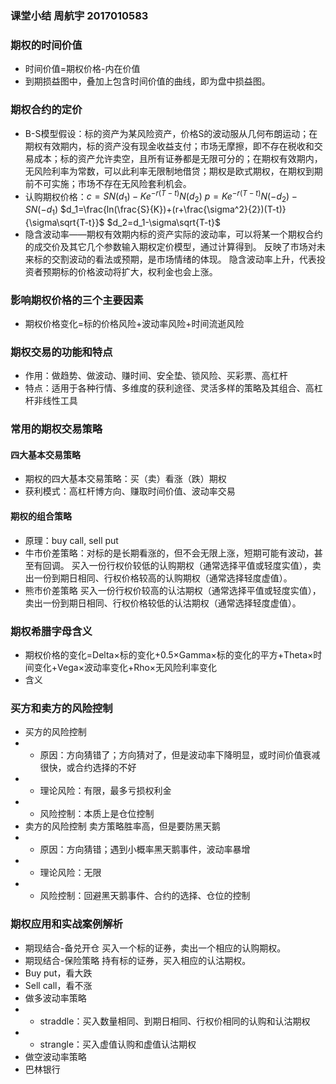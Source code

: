 ###  课堂小结 周航宇 2017010583
### 期权的时间价值
+ 时间价值=期权价格-内在价值
+ 到期损益图中，叠加上包含时间价值的曲线，即为盘中损益图。
### 期权合约的定价
+ B-S模型假设：标的资产为某风险资产，价格S的波动服从几何布朗运动；在期权有效期内，标的资产没有现金收益支付；市场无摩擦，即不存在税收和交易成本；标的资产允许卖空，且所有证券都是无限可分的；在期权有效期内，无风险利率为常数，可以此利率无限制地借贷；期权是欧式期权，在期权到期前不可实施；市场不存在无风险套利机会。
+ 认购期权价格：$c=SN(d_1)-Ke^{-r(T-t)}N(d_2)$ $p=Ke^{-r(T-t)}N(-d_2)-SN(-d_1)$ $d_1=\frac{ln(\frac{S}{K})+(r+\frac{\sigma^2}{2})(T-t)}{\sigma\sqrt{T-t}}$ $d_2=d_1-\sigma\sqrt{T-t}$
+ 隐含波动率——期权有效期内标的资产实际的波动率，可以将某一个期权合约的成交价及其它几个参数输入期权定价模型，通过计算得到。
反映了市场对未来标的交割波动的看法或预期，是市场情绪的体现。
隐含波动率上升，代表投资者预期标的价格波动将扩大，权利金也会上涨。
### 影响期权价格的三个主要因素
+ 期权价格变化=标的价格风险+波动率风险+时间流逝风险
### 期权交易的功能和特点
+ 作用：做趋势、做波动、赚时间、安全垫、锁风险、买彩票、高杠杆
+ 特点：适用于各种行情、多维度的获利途径、灵活多样的策略及其组合、高杠杆非线性工具
### 常用的期权交易策略
#### 四大基本交易策略
+ 期权的四大基本交易策略：买（卖）看涨（跌）期权
+ 获利模式：高杠杆博方向、赚取时间价值、波动率交易
#### 期权的组合策略
+ 原理：buy call, sell put
+ 牛市价差策略：对标的是长期看涨的，但不会无限上涨，短期可能有波动，甚至有回调。
买入一份行权价较低的认购期权（通常选择平值或轻度实值），卖出一份到期日相同、行权价格较高的认购期权（通常选择轻度虚值）。
+ 熊市价差策略
买入一份行权价较高的认沽期权（通常选择平值或轻度实值），卖出一份到期日相同、行权价格较低的认沽期权（通常选择轻度虚值）。
### 期权希腊字母含义
+ 期权价格的变化=Delta$\times$标的变化+0.5$\times$Gamma$\times$标的变化的平方+Theta$\times$时间变化+Vega$\times$波动率变化+Rho$\times$无风险利率变化
+ 含义
### 买方和卖方的风险控制
+ 买方的风险控制
+ + 原因：方向猜错了；方向猜对了，但是波动率下降明显，或时间价值衰减很快，或合约选择的不好
+ + 理论风险：有限，最多亏损权利金
+ + 风险控制：本质上是仓位控制
+ 卖方的风险控制
卖方策略胜率高，但是要防黑天鹅
+ + 原因：方向猜错；遇到小概率黑天鹅事件，波动率暴增
+ + 理论风险：无限
+ + 风险控制：回避黑天鹅事件、合约的选择、仓位的控制
### 期权应用和实战案例解析
+ 期现结合-备兑开仓
买入一个标的证券，卖出一个相应的认购期权。
+ 期现结合-保险策略
持有标的证券，买入相应的认沽期权。
+ Buy put，看大跌
+ Sell call，看不涨
+ 做多波动率策略
+ + straddle：买入数量相同、到期日相同、行权价相同的认购和认沽期权
+ + strangle：买入虚值认购和虚值认沽期权
+ 做空波动率策略
+ 巴林银行
